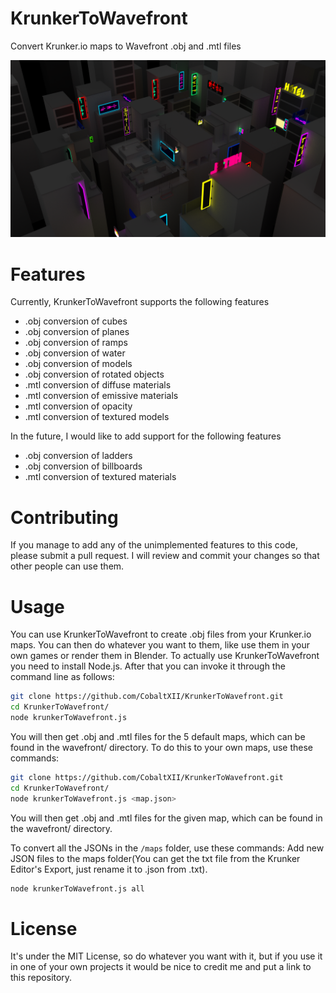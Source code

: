 # KrunkerToWavefront

Convert Krunker.io maps to Wavefront .obj and .mtl files

![Alt text](https://github.com/CobaltXII/KrunkerToWavefront/blob/master/Kanji.png?raw=true)

# Features

Currently, KrunkerToWavefront supports the following features
- .obj conversion of cubes
- .obj conversion of planes
- .obj conversion of ramps
- .obj conversion of water
- .obj conversion of models
- .obj conversion of rotated objects
- .mtl conversion of diffuse materials
- .mtl conversion of emissive materials
- .mtl conversion of opacity
- .mtl conversion of textured models

In the future, I would like to add support for the following features
- .obj conversion of ladders
- .obj conversion of billboards
- .mtl conversion of textured materials

# Contributing

If you manage to add any of the unimplemented features to this code, please submit a pull request. I will review and commit your changes so that other people can use them.

# Usage

You can use KrunkerToWavefront to create .obj files from your Krunker.io maps. You can then do whatever you want to them, like use them in your own games or render them in Blender. To actually use KrunkerToWavefront you need to install Node.js. After that you can invoke it through the command line as follows:

```bash
git clone https://github.com/CobaltXII/KrunkerToWavefront.git
cd KrunkerToWavefront/
node krunkerToWavefront.js
```

You will then get .obj and .mtl files for the 5 default maps, which can be found in the wavefront/ directory. To do this to your own maps, use these commands:

```bash
git clone https://github.com/CobaltXII/KrunkerToWavefront.git
cd KrunkerToWavefront/
node krunkerToWavefront.js <map.json>
```

You will then get .obj and .mtl files for the given map, which can be found in the wavefront/ directory.

To convert all the JSONs in the `/maps` folder, use these commands:
Add new JSON files to the maps folder(You can get the txt file from the Krunker Editor's Export, just rename it to .json from .txt).
```bash
node krunkerToWavefront.js all
```
# License

It's under the MIT License, so do whatever you want with it, but if you use it in one of your own projects it would be nice to credit me and put a link to this repository.